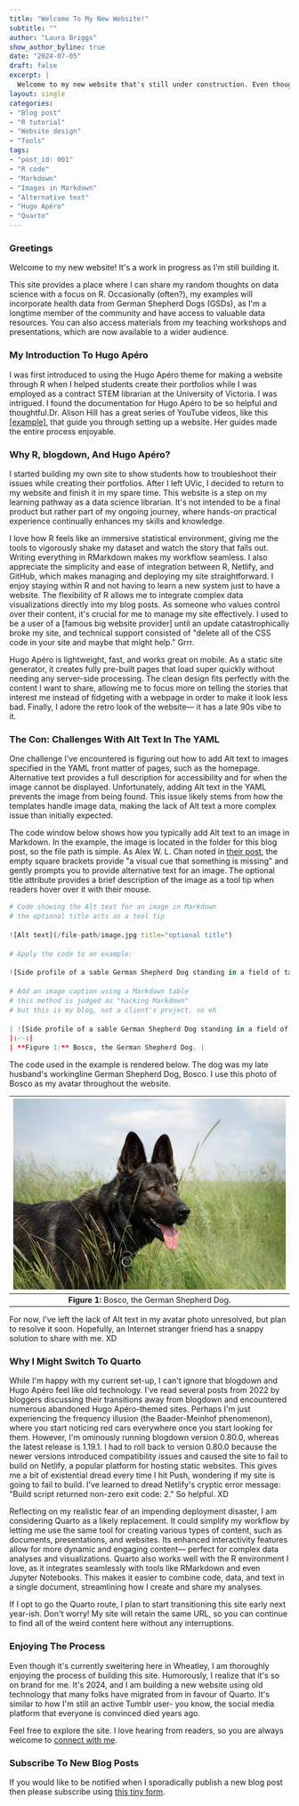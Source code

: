 ```yaml
---
title: "Welcome To My New Website!"
subtitle: ""
author: "Laura Briggs"
show_author_byline: true
date: "2024-07-05"
draft: false
excerpt: |
  Welcome to my new website that's still under construction. Even though it's 2024, the site is built using R, blogdown, and Hugo Apéro. Let me explain why this is totally on brand for me.
layout: single
categories:
- "Blog post"
- "R tutorial"
- "Website design"
- "Tools"
tags:
- "post_id: 001"
- "R code"
- "Markdown"
- "Images in Markdown"
- "Alternative text"
- "Hugo Apéro"
- "Quarto"
---
```


### Greetings

Welcome to my new website! It's a work in progress as I'm still building it.

This site provides a place where I can share my random thoughts on data science with a focus on R. Occasionally (often?), my examples will incorporate health data from German Shepherd Dogs (GSDs), as I'm a longtime member of the community and have access to valuable data resources. You can also access materials from my teaching workshops and presentations, which are now available to a wider audience.

### My Introduction To Hugo Apéro

I was first introduced to using the Hugo Apéro theme for making a website through R when I helped students create their portfolios while I was employed as a contract STEM librarian at the University of Victoria. I was intrigued. I found the documentation for Hugo Apéro to be so helpful and thoughtful.Dr. Alison Hill has a great series of YouTube videos, like this [[example]](https://youtu.be/RksaNh5Ywbo?si=8CVapkGBuTfkjrCn), that guide you through setting up a website. Her guides made the entire process enjoyable.

### Why R, blogdown, And Hugo Apéro?

I started building my own site to show students how to troubleshoot their issues while creating their portfolios. After I left UVic, I decided to return to my website and finish it in my spare time. This website is a step on my learning pathway as a data science librarian. It's not intended to be a final product but rather part of my ongoing journey, where hands-on practical experience continually enhances my skills and knowledge.

I love how R feels like an immersive statistical environment, giving me the tools to vigorously shake my dataset and watch the story that falls out. Writing everything in RMarkdown makes my workflow seamless. I also appreciate the simplicity and ease of integration between R, Netlify, and GitHub, which makes managing and deploying my site straightforward. I enjoy staying within R and not having to learn a new system just to have a website. The flexibility of R allows me to integrate complex data visualizations directly into my blog posts. As someone who values control over their content, it's crucial for me to manage my site effectively. I used to be a user of a [famous big website provider] until an update catastrophically broke my site, and technical support consisted of "delete all of the CSS code in your site and maybe that might help." Grrr.

Hugo Apéro is lightweight, fast, and works great on mobile. As a static site generator, it creates fully pre-built pages that load super quickly without needing any server-side processing. The clean design fits perfectly with the content I want to share, allowing me to focus more on telling the stories that interest me instead of fidgeting with a webpage in order to make it look less bad. Finally, I adore the retro look of the website— it has a late 90s vibe to it.

### The Con: Challenges With Alt Text In The YAML

One challenge I’ve encountered is figuring out how to add Alt text to images specified in the YAML front matter of pages, such as the homepage. Alternative text provides a full description for accessibility and for when the image cannot be displayed. Unfortunately, adding Alt text in the YAML prevents the image from being found. This issue likely stems from how the templates handle image data, making the lack of Alt text a more complex issue than initially expected.

The code window below shows how you typically add Alt text to an image in Markdown. In the example, the image is located in the folder for this blog post, so the file path is simple. As Alex W. L. Chan noted in [their post](https://alexwlchan.net/2021/markdown-image-syntax/), the empty square brackets provide "a visual cue that something is missing" and gently prompts you to provide alternative text for an image. The optional title attribute provides a brief description of the image as a tool tip when readers hover over it with their mouse.


``` r
# Code showing the Alt text for an image in Markdown
# the optional title acts as a tool tip

![Alt text](/file-path/image.jpg title="optional title")

# Apply the code to an example:

![Side profile of a sable German Shepherd Dog standing in a field of tall grass](bosco.jpg "Bosco, a sable German Shepherd Dog")

# Add an image caption using a Markdown table
# this method is judged as "hacking Markdown"
# but this is my blog, not a client's project, so eh

| ![Side profile of a sable German Shepherd Dog standing in a field of tall grass](bosco.jpg "Bosco, a sable German Shepherd Dog") |
|:--:|
| **Figure 1:** Bosco, the German Shepherd Dog. |
```

The code used in the example is rendered below. The dog was my late husband's workingline German Shepherd Dog, Bosco. I use this photo of Bosco as my avatar throughout the website.

| ![Side profile of a sable German Shepherd Dog standing in a field of tall grass](bosco.jpg "Bosco, a sable German Shepherd Dog") |
|:--:|
| **Figure 1:** Bosco, the German Shepherd Dog. |

For now, I’ve left the lack of Alt text in my avatar photo unresolved, but plan to resolve it soon. Hopefully, an Internet stranger friend has a snappy solution to share with me. XD

### Why I Might Switch To Quarto

While I'm happy with my current set-up, I can't ignore that blogdown and Hugo Apéro feel like old technology. I've read several posts from 2022 by bloggers discussing their transitions away from blogdown and encountered numerous abandoned Hugo Apéro-themed sites. Perhaps I'm just experiencing the frequency illusion (the Baader-Meinhof phenomenon), where you start noticing red cars everywhere once you start looking for them. However, I'm ominously running blogdown version 0.80.0, whereas the latest release is 1.19.1. I had to roll back to version 0.80.0 because the newer versions introduced compatibility issues and caused the site to fail to build on Netlify, a popular platform for hosting static websites. This gives me a bit of existential dread every time I hit Push, wondering if my site is going to fail to build. I've learned to dread Netlify's cryptic error message: "Build script returned non-zero exit code: 2." So helpful. XD

Reflecting on my realistic fear of an impending deployment disaster, I am considering Quarto as a likely replacement. It could simplify my workflow by letting me use the same tool for creating various types of content, such as documents, presentations, and websites. Its enhanced interactivity features allow for more dynamic and engaging content— perfect for complex data analyses and visualizations. Quarto also works well with the R environment I love, as it integrates seamlessly with tools like RMarkdown and even Jupyter Notebooks. This makes it easier to combine code, data, and text in a single document, streamlining how I create and share my analyses.

If I opt to go the Quarto route, I plan to start transitioning this site early next year-ish. Don't worry! My site will retain the same URL, so you can continue to find all of the weird content here without any interruptions.

### Enjoying The Process

Even though it's currently sweltering here in Wheatley, I am thoroughly enjoying the process of building this site. Humorously, I realize that it's so on brand for me. It's 2024, and I am building a new website using old technology that many folks have migrated from in favour of Quarto. It's similar to how I'm still an active Tumblr user- you know, the social media platform that everyone is convinced died years ago.

Feel free to explore the site. I love hearing from readers, so you are always welcome to [connect with me](/contact).

### Subscribe To New Blog Posts

If you would like to be notified when I sporadically publish a new blog post then please subscribe using [this tiny form](https://dashboard.mailerlite.com/forms/1012938/126123917064537119/share). 
